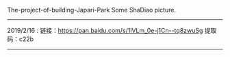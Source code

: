 The-project-of-building-Japari-Park
Some ShaDiao picture.
************
2019/2/16 : 
链接：https://pan.baidu.com/s/1lVLm_0e-j1Cn--tq8zwuSg 
提取码：c22b 
************
